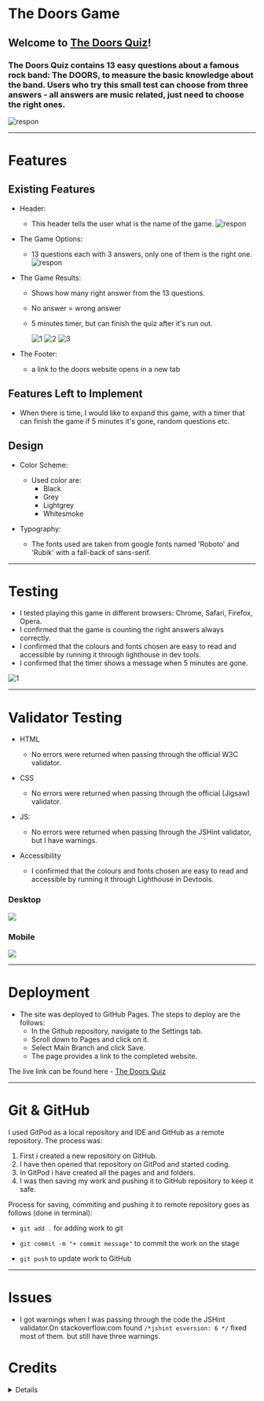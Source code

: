# The Doors Game
## Welcome to [The Doors Quiz](https://peterszabo79.github.io/project-no2/index.html)!

### The Doors Quiz contains 13 easy questions about a famous rock band: The DOORS, to measure the basic knowledge about the band. Users who try this small test can choose from three answers - all answers are music related, just need to choose the right ones.
![respon](assets/images/respon.jpeg)

---

# Features 
## Existing Features
- Header:
  - This header tells the user what is the name of the game.
  ![respon](assets/images/doors.jpeg)

- The Game Options:
   - 13 questions each with 3 answers, only one of them is the right one.
  ![respon](assets/images/question.jpeg)

 - The Game Results:  
   - Shows how many right answer from the 13 questions.
   - No answer = wrong answer
   - 5 minutes timer, but can finish the quiz after it's run out.

     ![1](assets/images/1.jpeg) 
     ![2](assets/images/13.jpeg)
     ![3](assets/images/timer.jpeg)

- The Footer:
   - a link to the doors website opens in a new tab

## Features Left to Implement
- When there is time, I would like to expand this game, with a timer that can finish the game if 5 minutes it's gone, random questions etc.

## Design
- Color Scheme:
  - Used color are:
     - Black
     - Grey
     - Lightgrey
     - Whitesmoke

- Typography:
  - The fonts used are taken from google fonts named 'Roboto' and 'Rubik' with a fall-back of sans-serif.


---

# Testing
- I tested playing this game in different browsers: Chrome, Safari, Firefox, Opera.
- I confirmed that the game is counting the right answers always correctly.
- I confirmed that the colours and fonts chosen are easy to read and accessible by running it through lighthouse in dev tools.
- I confirmed that the timer shows a message when 5 minutes are gone.

![1](assets/images/time%20out.jpeg)



---

# Validator Testing
- HTML
  - No errors were returned when passing through the official W3C validator.

- CSS
  - No errors were returned when passing through the official (Jigsaw) validator.

- JS:
  - No errors were returned when passing through the JSHint validator, but I have warnings.

- Accessibility
  - I confirmed that the colours and fonts chosen are easy to read and accessible by running it through Lighthouse in Devtools.


### Desktop 

![](assets/images/dtop.jpeg)

### Mobile 

![](assets/images/mobil.jpeg)

---

# Deployment
- The site was deployed to GitHub Pages. The steps to deploy are the follows:
  - In the Github repository, navigate to the Settings tab.
  - Scroll down to Pages and click on it.
  - Select Main Branch and click Save.
  - The page provides a link to the completed website.

The live link can be found here - [The Doors Quiz](https://peterszabo79.github.io/project-no2/index.html)


---

# Git & GitHub
I used GitPod as a local repository and IDE and GitHub as a remote repository. The process was:
  1. First i created a new repository on GitHub.
  2. I have then opened that repository on GitPod and started coding.
  3. In GitPod i have created all the pages and and folders.
  4. I was then saving my work and pushing it to GitHub repository to keep it safe.

Process for saving, commiting and pushing it to remote repository goes as follows (done in terminal):


 - `git add .` for adding work to git


 - `git commit -m "+ commit message"` to commit the work on the stage


 - `git push` to update work to GitHub

---

# Issues
 - I got warnings when I was passing through the code the JSHint validator.On stackoverflow.com found ` /*jshint esversion: 6 */ ` fixed most of them. but still have three warnings.

# Credits
<details>
<li>The "How to Make a Simple JavaScript Quiz" from sitepoint.com Walkthrough Project helped me from the beginning through to the finish of my project
</li>
<li>Wikipedia - correct answers can be found on wikipedia.</li>
<li>My cohort channel helped in fixing typing errors.</li>
<li>Google Fonts was used to choose my fonts, Roboto and Rubik.</li>
<li>Gitpod “Tips and Tricks” used during writing my project.</li>
<li>W3School was used while writing my project.</li>
<li>developer.mozilla.org was used while writing my project.</li>
<li>Grammarly was used to correct my text.</li>
<li>web.dev was used to test and improve UX.</li>
<li>Chrome Devtools was used for fixing my code all the way through my project.</li>
<li>My first project - Peter's Garage helped me for writing my README. </li>
<li>The Code Institute “rock-paper-scissor” Walkthrough Project helped me for writing my README.</li>
<li>Timer from "yo.fun"</li>
</details>
